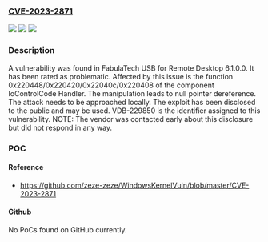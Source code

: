 ### [CVE-2023-2871](https://cve.mitre.org/cgi-bin/cvename.cgi?name=CVE-2023-2871)
![](https://img.shields.io/static/v1?label=Product&message=USB%20for%20Remote%20Desktop&color=blue)
![](https://img.shields.io/static/v1?label=Version&message=%3D%206.1.0.0%20&color=brighgreen)
![](https://img.shields.io/static/v1?label=Vulnerability&message=CWE-476%20NULL%20Pointer%20Dereference&color=brighgreen)

### Description

A vulnerability was found in FabulaTech USB for Remote Desktop 6.1.0.0. It has been rated as problematic. Affected by this issue is the function 0x220448/0x220420/0x22040c/0x220408 of the component IoControlCode Handler. The manipulation leads to null pointer dereference. The attack needs to be approached locally. The exploit has been disclosed to the public and may be used. VDB-229850 is the identifier assigned to this vulnerability. NOTE: The vendor was contacted early about this disclosure but did not respond in any way.

### POC

#### Reference
- https://github.com/zeze-zeze/WindowsKernelVuln/blob/master/CVE-2023-2871

#### Github
No PoCs found on GitHub currently.


